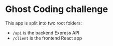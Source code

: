 # Ghost Coding challenge

This app is split into two root folders:

- `/api` is the backend Express API
- `/client` is the frontend React app
